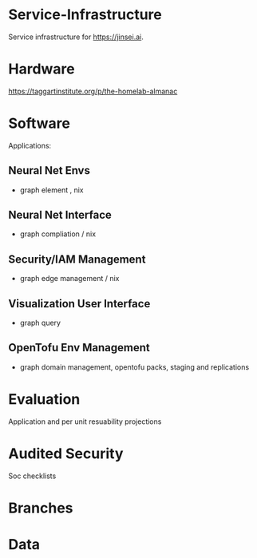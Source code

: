 # Service-Infrastructure

Service infrastructure for  https://jinsei.ai.

# Hardware

https://taggartinstitute.org/p/the-homelab-almanac

# Software

Applications:

## Neural Net Envs
 - graph element , nix

## Neural Net Interface
- graph compliation / nix

## Security/IAM Management 
- graph edge management / nix

## Visualization User Interface
- graph query 

## OpenTofu Env Management
- graph domain management, opentofu packs, staging and replications

# Evaluation

Application and per unit resuability projections

# Audited Security

Soc checklists

# Branches

# Data

